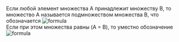 Если любой элемент множества A принадлежит множеству B, то множество A называется подмножеством множества B, что обозначается ![formula](http://latex.codecogs.com/gif.latex?A\subset&space;B)  
Если при этом множества равны (A = B), то уместно обозначение ![formula](http://latex.codecogs.com/gif.latex?A\subseteq&space;B) 
